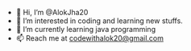 - 👋 Hi, I’m @AlokJha20
- 👀 I’m interested in coding and learning new stuffs.
- 🌱 I’m currently learning java programming
- 📫 Reach me at codewithalok20@gmail.com

<!---
AlokJha20/AlokJha20 is a ✨ special ✨ repository because its `README.md` (this file) appears on your GitHub profile.
You can click the Preview link to take a look at your changes.
--->
